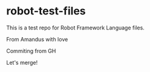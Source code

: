 # robot-test-files

This is a test repo for Robot Framework Language files.

From Amandus with love

Commiting from GH

Let's merge!
